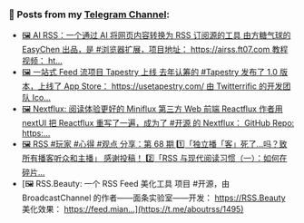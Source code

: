 ### 📰 Posts from my [Telegram Channel](https://t.me/s/aboutrss):
<!-- BLOG-POST-LIST:START -->
- [🖼 AI RSS：一个通过 AI 将网页内容转换为 RSS 订阅源的工具 由方糖气球的 EasyChen 出品，是 #浏览器扩展，项目地址： https://airss.ft07.com 教程视频： ht...](https://t.me/aboutrss/1499)
- [🖼 一站式 Feed 流项目 Tapestry 上线 去年认筹的 #Tapestry 发布了 1.0 版本，上线了 App Store： https://usetapestry.com/ 由 Twitterrific 的开发团队 Ico...](https://t.me/aboutrss/1498)
- [🖼 Nextflux: 阅读体验更好的 Miniflux 第三方 Web 前端 Reactflux 作者用 nextUI 把 Reactflux 重写了一遍，成为了 #开源 的 Nextflux： GitHub Repo: https:...](https://t.me/aboutrss/1497)
- [🖼 RSS #玩家 #心得 #观点 分享：第 68 期 1️⃣「独立播「客」死了...吗？致所有播客听众和主播」 感谢投稿！ 2️⃣「RSS 与现代阅读习惯（一）：如何在碎片...](https://t.me/aboutrss/1496)
- [🖼 RSS.Beauty: 一个 RSS Feed 美化工具 项目 #开源，由 BroadcastChannel 的作者——面条实验室——开发： https://RSS.Beauty 美化效果： https://feed.mian...](https://t.me/aboutrss/1495)
<!-- BLOG-POST-LIST:END -->

<!--
**AboutRSS/AboutRSS** is a ✨ _special_ ✨ repository because its `README.md` (this file) appears on your GitHub profile.

Here are some ideas to get you started:

- 🔭 I’m currently working on ...
- 🌱 I’m currently learning ...
- 👯 I’m looking to collaborate on ...
- 🤔 I’m looking for help with ...
- 💬 Ask me about ...
- 📫 How to reach me: ...
- 😄 Pronouns: ...
- ⚡ Fun fact: ...
-->
